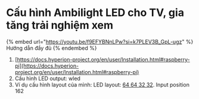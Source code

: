 # Cấu hình Ambilight LED cho TV, gia tăng trải nghiệm xem

{% embed url="https://youtu.be/f9EFYBNnLPw?si=k7PLEV3B_GpL-ugz" %}
Hướng dẫn đầy đủ
{% endembed %}

1. [https://docs.hyperion-project.org/en/user/Installation.html#raspberry-pi](https://docs.hyperion-project.org/en/user/Installation.html#raspberry-pi)
2. Cấu hình LED output: wled
3. Ví dụ cấu hình layout của mình: LED layout: [64 64 32 32](tel:64%2064%2032%2032). Input position 162

